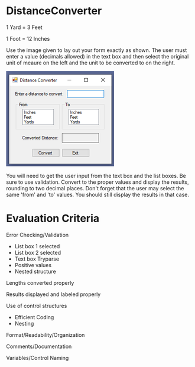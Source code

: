 # DistanceConverter

1 Yard = 3 Feet

1 Foot = 12 Inches


Use the image given to lay out your form exactly as shown.
The user must enter a value (decimals allowed) in the text box and then select the original
unit of meaure on the left and the unit to be converted to on the right.

![Distance Converter](DConverter.png)

You will need to get the user input from the text box and the list boxes. Be sure to use validation.
Convert to the proper values and display the results, rounding to two decimal places.
Don't forget that the user may select the same 'from' and 'to' values. You should still display the results in that case.




# Evaluation Criteria

Error Checking/Validation
- List box 1 selected
- List box 2 selected
- Text box Tryparse	
- Positive values	
- Nested structure

Lengths converted properly

Results displayed and labeled properly
  
Use of control structures
- Efficient Coding
- Nesting

Format/Readability/Organization

Comments/Documentation

Variables/Control Naming
